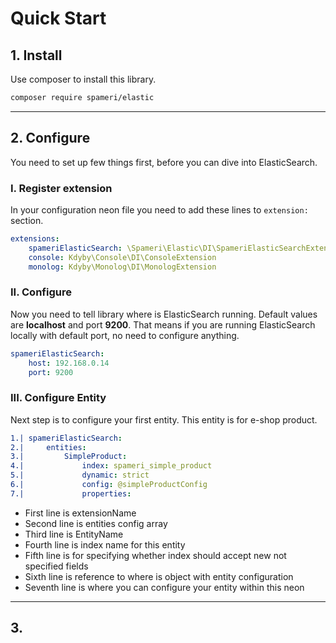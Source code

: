 # Quick Start

## 1. Install

Use composer to install this library.
```bash
composer require spameri/elastic
```

---

## 2. Configure

You need to set up few things first, before you can dive into ElasticSearch.

### I. Register extension

In your configuration neon file you need to add these lines to `extension:` section.

```yaml
extensions:
	spameriElasticSearch: \Spameri\Elastic\DI\SpameriElasticSearchExtension
	console: Kdyby\Console\DI\ConsoleExtension
	monolog: Kdyby\Monolog\DI\MonologExtension
```

### II. Configure

Now you need to tell library where is ElasticSearch running. Default values are **localhost**
and port **9200**. That means if you are running ElasticSearch locally with default port, no
need to configure anything. 

```yaml
spameriElasticSearch:
	host: 192.168.0.14
	port: 9200
```

### III. Configure Entity

Next step is to configure your first entity. This entity is for e-shop product.

```yaml
1.|	spameriElasticSearch:
2.|		entities:
3.|			SimpleProduct:
4.|				index: spameri_simple_product
5.|				dynamic: strict
6.|				config: @simpleProductConfig
7.|				properties: 
```
- First line is extensionName
- Second line is entities config array
- Third line is EntityName
- Fourth line is index name for this entity
- Fifth line is for specifying whether index should accept new not specified fields
- Sixth line is reference to where is object with entity configuration
- Seventh line is where you can configure your entity within this neon

---

## 3. 





